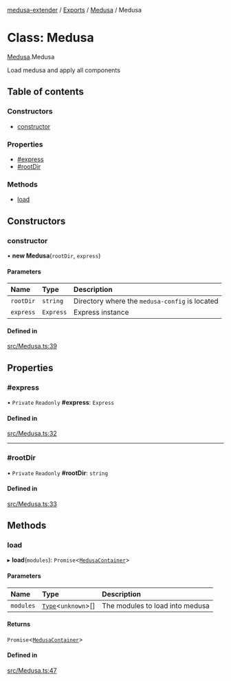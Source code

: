 [medusa-extender](../README.md) / [Exports](../modules.md) / [Medusa](../modules/Medusa.md) / Medusa

# Class: Medusa

[Medusa](../modules/Medusa.md).Medusa

Load medusa and apply all components

## Table of contents

### Constructors

- [constructor](Medusa.Medusa-1.md#constructor)

### Properties

- [#express](Medusa.Medusa-1.md##express)
- [#rootDir](Medusa.Medusa-1.md##rootdir)

### Methods

- [load](Medusa.Medusa-1.md#load)

## Constructors

### constructor

• **new Medusa**(`rootDir`, `express`)

#### Parameters

| Name | Type | Description |
| :------ | :------ | :------ |
| `rootDir` | `string` | Directory where the `medusa-config` is located |
| `express` | `Express` | Express instance |

#### Defined in

[src/Medusa.ts:39](https://github.com/adrien2p/medusa-extender/blob/ad78501/src/Medusa.ts#L39)

## Properties

### #express

• `Private` `Readonly` **#express**: `Express`

#### Defined in

[src/Medusa.ts:32](https://github.com/adrien2p/medusa-extender/blob/ad78501/src/Medusa.ts#L32)

___

### #rootDir

• `Private` `Readonly` **#rootDir**: `string`

#### Defined in

[src/Medusa.ts:33](https://github.com/adrien2p/medusa-extender/blob/ad78501/src/Medusa.ts#L33)

## Methods

### load

▸ **load**(`modules`): `Promise`<[`MedusaContainer`](../modules/core_types.md#medusacontainer)\>

#### Parameters

| Name | Type | Description |
| :------ | :------ | :------ |
| `modules` | [`Type`](../interfaces/core_types.Type.md)<`unknown`\>[] | The modules to load into medusa |

#### Returns

`Promise`<[`MedusaContainer`](../modules/core_types.md#medusacontainer)\>

#### Defined in

[src/Medusa.ts:47](https://github.com/adrien2p/medusa-extender/blob/ad78501/src/Medusa.ts#L47)
